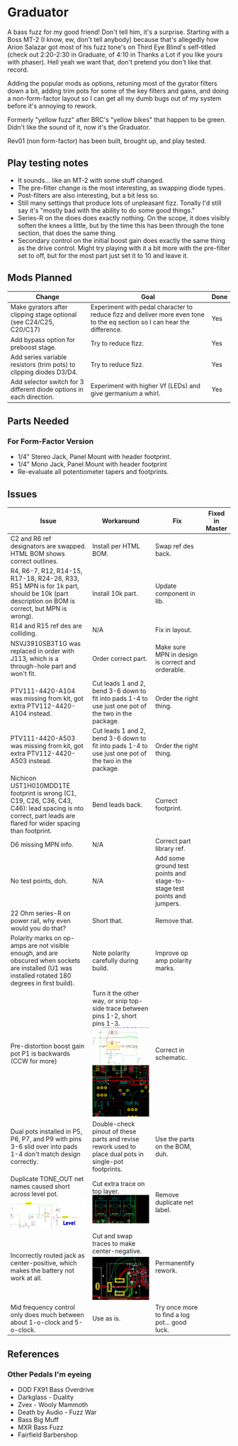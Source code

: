 # Graduator

A bass fuzz for my good friend! Don't tell him, it's a surprise. Starting with a Boss MT-2 (I know, ew, don't tell anybody) because that's allegedly how Arion Salazar got most of his fuzz tone's on Third Eye Blind's self-titled (check out 2:20-2:30 in Graduate, of 4:10 in Thanks a Lot if you like yours with phaser). Hell yeah we want that, don't pretend you don't like that record. 

Adding the popular mods as options, retuning most of the gyrator filters down a bit, adding trim pots for some of the key filters and gains, and doing a non-form-factor layout so I can get all my dumb bugs out of my system before it's annoying to rework.

Formerly "yellow fuzz" after BRC's "yellow bikes" that happen to be green. Didn't like the sound of it, now it's the Graduator.

Rev01 (non form-factor) has been built, brought up, and play tested. 

## Play testing notes

* It sounds... like an MT-2 with some stuff changed. 
* The pre-filter change is the most interesting, as swapping diode types. 
* Post-filters are also interesting, but a bit less so. 
* Still many settings that produce lots of unpleasant fizz. Tonally I'd still say it's "mostly bad with the ability to do some good things."
* Series-R on the dioes does exactly nothing. On the scope, it does visibly soften the knees a little, but by the time this has been through the tone section, that does the same thing. 
* Secondary control on the initial boost gain does exactly the same thing as the drive control. Might try playing with it a bit more with the pre-filter set to off, but for the most part just set it to 10 and leave it. 

## Mods Planned

| Change | Goal | Done |
| ------ | ---- | ---- |
| Make gyrators after clipping stage optional (see C24/C25, C20/C17) | Experiment with pedal character to reduce fizz and deliver more even tone to the eq section so I can hear the difference. | Yes |
| Add bypass option for preboost stage. | Try to reduce fizz. | Yes |
| Add series variable resistors (trim pots) to clipping diodes D3/D4. | Try to reduce fizz. | Yes |
| Add selector switch for 3 different diode options in each direction. | Experiment with higher Vf (LEDs) and give germanium a whirl. | Yes |

## Parts Needed 

### For Form-Factor Version
* 1/4" Stereo Jack, Panel Mount with header footprint.
* 1/4" Mono Jack, Panel Mount with header footprint
* Re-evaluate all potentiometer tapers and footprints.

## Issues

| Issue | Workaround | Fix | Fixed in Master |
| ----- | ---------- | --- | --------------- |
| C2 and R6 ref designators are swapped. HTML BOM shows correct outlines. | Install per HTML BOM. | Swap ref des back. | |
| R4, R6-7, R12, R14-15, R17-18, R24-26, R33, R51 MPN is for 1k part, should be 10k (part description on BOM is correct, but MPN is wrong). | Install 10k part. | Update component in lib. | | 
| R14 and R15 ref des are colliding. | N/A | Fix in layout. | |
| NSVJ3910SB3T1G was replaced in order with J113, which is a through-hole part and won't fit. | Order correct part. | Make sure MPN in design is correct and orderable. | |
| PTV111-4420-A104 was missing from kit, got extra PTV112-4420-A104 instead. | Cut leads 1 and 2, bend 3-6 down to fit into pads 1-4 to use just one pot of the two in the package. | Order the right thing. | |
| PTV111-4420-A503 was missing from kit, got extra PTV112-4420-A503 instead. | Cut leads 1 and 2, bend 3-6 down to fit into pads 1-4 to use just one pot of the two in the package. | Order the right thing. | |
| Nichicon UST1H010MDD1TE footprint is wrong (C1, C19, C26, C36, C43, C46): lead spacing is nto correct, part leads are flared for wider spacing than footprint. | Bend leads back. | Correct footprint. | | 
| D6 missing MPN info. | N/A | Correct part library ref. | |
| No test points, doh. | N/A | Add some ground test points and stage-to-stage test points and jumpers. | |
| 22 Ohm series-R on power rail, why even would you do that? | Short that. | Remove that. | |
| Polarity marks on op-amps are not visible enough, and are obscured when sockets are installed (U1 was installed rotated 180 degrees in first build). | Note polarity carefully during build. | Improve op amp polarity marks. | |
| Pre-distortion boost gain pot P1 is backwards (CCW for more) | Turn it the other way, or snip top-side trace between pins 1-2, short pins 1-3. ![Sch](/images/Rev01/P1_fix_sch.PNG) ![Layout](/images/Rev01/P1_fix_pcb.PNG) | Correct in schematic. | |
| Dual pots installed in P5, P6, P7, and P9 with pins 3-6 slid over into pads 1-4 don't match design correctly. | Double-check pinout of these parts and revise rework used to place dual pots in single-pot footprints. | Use the parts on the BOM, duh. | |
| Duplicate TONE_OUT net names caused short across level pot. ![Tone Out Issue](/images/Rev01/tone_out_short.PNG) | Cut extra trace on top layer. ![Tone Out Workaround](/images/Rev01/tone_out_short_fix.PNG) | Remove duplicate net label. | |
| Incorrectly routed jack as center-positive, which makes the battery not work at all. | Cut and swap traces to make center-negative. ![Jack Rework](/images/Rev01/power_jack_rework_pcb.PNG) | Permanentify rework. | |
| Mid frequency control only does much between about 1-o-clock and 5-o-clock. | Use as is. | Try once more to find a log pot... good luck. | |


## References

### Other Pedals I'm eyeing
* DOD FX91 Bass Overdrive
* Darkglass - Duality
* Zvex - Wooly Mammoth
* Death by Audio - Fuzz War
* Bass Big Muff
* MXR Bass Fuzz
* Fairfield Barbershop
